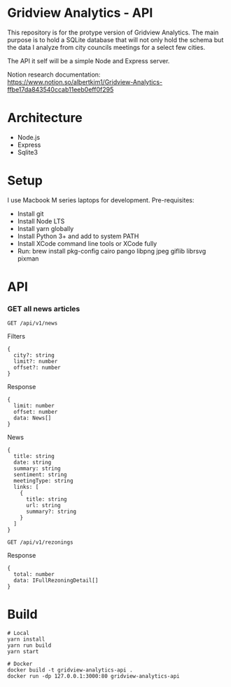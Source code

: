 # Gridview Analytics - API

This repository is for the protype version of Gridview Analytics. The main purpose is to hold a SQLite database that will not only hold the schema but the data I analyze from city councils meetings for a select few cities.

The API it self will be a simple Node and Express server.

Notion research documentation: https://www.notion.so/albertkim1/Gridview-Analytics-ffbe17da843540ccab11eeb0eff0f295

# Architecture

- Node.js
- Express
- Sqlite3

# Setup

I use Macbook M series laptops for development. Pre-requisites:

- Install git
- Install Node LTS
- Install yarn globally
- Install Python 3+ and add to system PATH
- Install XCode command line tools or XCode fully
- Run: brew install pkg-config cairo pango libpng jpeg giflib librsvg pixman

# API

### GET all news articles

`GET /api/v1/news`

Filters
```
{
  city?: string
  limit?: number
  offset?: number
}
```

Response
```
{
  limit: number
  offset: number
  data: News[]
}
```

News
```
{
  title: string
  date: string
  summary: string
  sentiment: string
  meetingType: string
  links: [
    {
      title: string
      url: string
      summary?: string
    }
  ]
}
```

`GET /api/v1/rezonings`

Response
```
{
  total: number
  data: IFullRezoningDetail[]
}
```

# Build
```
# Local
yarn install
yarn run build
yarn start

# Docker
docker build -t gridview-analytics-api .
docker run -dp 127.0.0.1:3000:80 gridview-analytics-api
```
